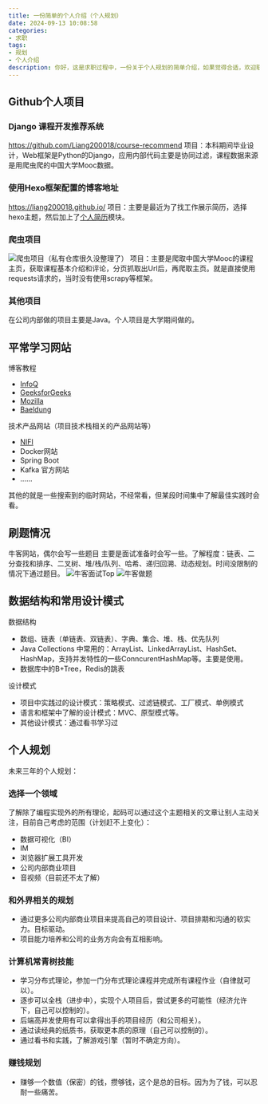```yaml
---
title: 一份简单的个人介绍（个人规划）
date: 2024-09-13 10:08:58
categories:
- 求职
tags: 
- 规划 
- 个人介绍
description: 你好，这是求职过程中，一份关于个人规划的简单介绍，如果觉得合适，欢迎联系我
---
```


## Github个人项目

### Django 课程开发推荐系统
https://github.com/Liang200018/course-recommend
项目：本科期间毕业设计，Web框架是Python的Django，应用内部代码主要是协同过滤，课程数据来源是用爬虫爬的中国大学Mooc数据。

### 使用Hexo框架配置的博客地址
https://liang200018.github.io/
项目：主要是最近为了找工作展示简历，选择hexo主题，然后加上了[个人简历](https://liang200018.github.io/resume/index.html)模块。

### 爬虫项目
![爬虫项目（私有仓库很久没整理了）](https://liang200018.github.io/imgs/spider.JPG)
项目：主要是爬取中国大学Mooc的课程主页，获取课程基本介绍和评论，分页抓取出Url后，再爬取主页。就是直接使用requests请求的，当时没有使用scrapy等框架。

### 其他项目
在公司内部做的项目主要是Java。个人项目是大学期间做的。

## 平常学习网站

博客教程

+ [InfoQ](https://www.infoq.cn/)
+ [GeeksforGeeks](https://www.geeksforgeeks.org/)
+ [Mozilla](https://developer.mozilla.org/)
+ [Baeldung](https://www.baeldung.com/)

技术产品网站（项目技术栈相关的产品网站等）
+ [NIFI](https://nifi.apache.org/documentation/v2/)
+ Docker网站
+ Spring Boot
+ Kafka 官方网站
+ ......

其他的就是一些搜索到的临时网站，不经常看，但某段时间集中了解最佳实践时会看。

## 刷题情况
牛客网站，偶尔会写一些题目
主要是面试准备时会写一些。了解程度：链表、二分查找和排序、二叉树、堆/栈/队列、哈希、递归回溯、动态规划。时间没限制的情况下通过题目。
![牛客面试Top](https://liang200018.github.io/imgs/practise_main.JPG)
![牛客做题](https://liang200018.github.io/imgs/practise.JPG)

## 数据结构和常用设计模式

数据结构
+ 数组、链表（单链表、双链表）、字典、集合、堆、栈、优先队列
+ Java Collections 中常用的：ArrayList、LinkedArrayList、HashSet、HashMap，支持并发特性的一些ConncurentHashMap等。主要是使用。
+ 数据库中的B+Tree，Redis的跳表

设计模式
+ 项目中实践过的设计模式：策略模式、过滤链模式、工厂模式、单例模式
+ 语言和框架中了解的设计模式：MVC、原型模式等。
+ 其他设计模式：通过看书学习过

## 个人规划

未来三年的个人规划：


### 选择一个领域
了解除了编程实现外的所有理论，起码可以通过这个主题相关的文章让别人主动关注，目前自己考虑的范围（计划赶不上变化）：
+ 数据可视化（BI）
+ IM
+ 浏览器扩展工具开发
+ 公司内部商业项目
+ 音视频（目前还不太了解）

### 和外界相关的规划
+ 通过更多公司内部商业项目来提高自己的项目设计、项目排期和沟通的软实力。目标驱动。
+ 项目能力培养和公司的业务方向会有互相影响。


### 计算机常青树技能
+ 学习分布式理论，参加一门分布式理论课程并完成所有课程作业（自律就可以）。
+ 逐步可以全栈（进步中），实现个人项目后，尝试更多的可能性（经济允许下，自己可以控制的）。
+ 后端高并发使用有可以拿得出手的项目经历（和公司相关）。
+ 通过读经典的纸质书，获取更本质的原理（自己可以控制的）。
+ 通过看书和实践，了解游戏引擎（暂时不确定方向）。


### 赚钱规划
+ 赚够一个数值（保密）的钱，攒够钱，这个是总的目标。因为为了钱，可以忍耐一些痛苦。


